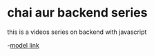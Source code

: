 # chai aur backend  series


this is a videos series on backend with javascript 


-[model link](https://app.eraser.io/workspace/YtPqZ1VogxGy1jzIDkzj)

